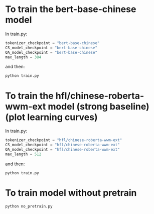 # To train the bert-base-chinese model
In train.py:
```python
tokenizer_checkpoint = "bert-base-chinese"
CS_model_checkpoint = "bert-base-chinese"
QA_model_checkpoint = "bert-base-chinese"
max_length = 384
```
and then:
```shell
python train.py
```

# To train the hfl/chinese-roberta-wwm-ext model (strong baseline) (plot learning curves)
In train.py:
```python
tokenizer_checkpoint = "hfl/chinese-roberta-wwm-ext"
CS_model_checkpoint = "hfl/chinese-roberta-wwm-ext"
QA_model_checkpoint = "hfl/chinese-roberta-wwm-ext"
max_length = 512
```
and then:
```shell
python train.py
```

# To train model without pretrain
```shell
python no_pretrain.py
```
